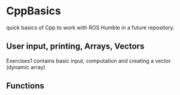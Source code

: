 # CppBasics

quick basics of Cpp to work with ROS Humble in a future repository.

## User input, printing, Arrays, Vectors

Exercises1 contains basic input, computation and creating a vector (dynamic array)

## Functions
